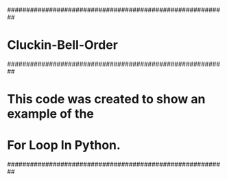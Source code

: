 ##########################################################
#			     Cluckin-Bell-Order 					 
##########################################################
# This code was created to show an example of the    	 
#              For Loop In Python.
##########################################################
		

